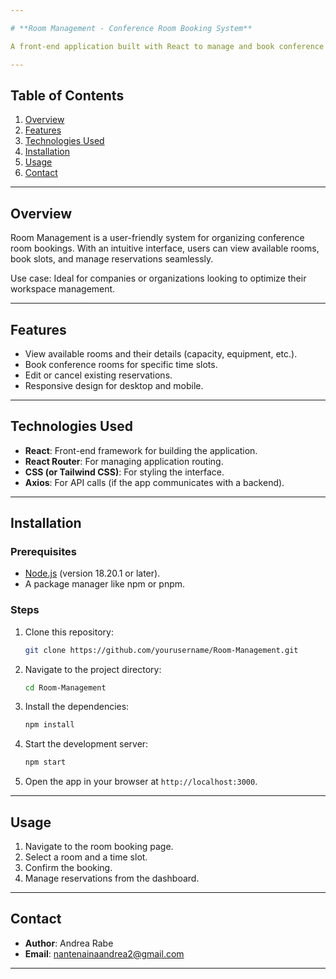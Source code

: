 ```yaml
---

# **Room Management - Conference Room Booking System**  

A front-end application built with React to manage and book conference rooms efficiently.  

---
```


## **Table of Contents**

1. [Overview](#overview)  
2. [Features](#features)  
3. [Technologies Used](#technologies-used)  
4. [Installation](#installation)  
5. [Usage](#usage)  
8. [Contact](#contact)  

---

## **Overview**

Room Management is a user-friendly system for organizing conference room bookings. With an intuitive interface, users can view available rooms, book slots, and manage reservations seamlessly.  

Use case: Ideal for companies or organizations looking to optimize their workspace management.  

---

## **Features**

- View available rooms and their details (capacity, equipment, etc.).  
- Book conference rooms for specific time slots.  
- Edit or cancel existing reservations.  
- Responsive design for desktop and mobile.  

---

## **Technologies Used**

- **React**: Front-end framework for building the application.  
- **React Router**: For managing application routing.  
- **CSS (or Tailwind CSS)**: For styling the interface.  
- **Axios**: For API calls (if the app communicates with a backend).  

---

## **Installation**

### Prerequisites  
- [Node.js](https://nodejs.org/) (version 18.20.1 or later).  
- A package manager like npm or pnpm.  

### Steps  

1. Clone this repository:  
   ```bash
   git clone https://github.com/yourusername/Room-Management.git
   ```  

2. Navigate to the project directory:  
   ```bash
   cd Room-Management
   ```  

3. Install the dependencies:  
   ```bash
   npm install
   ```  

4. Start the development server:  
   ```bash
   npm start
   ```  

5. Open the app in your browser at `http://localhost:3000`.  

---

## **Usage**

1. Navigate to the room booking page.  
2. Select a room and a time slot.  
3. Confirm the booking.  
4. Manage reservations from the dashboard.  

---

## **Contact**

- **Author**: Andrea Rabe  
- **Email**: [nantenainaandrea2@gmail.com](mailto:nantenainaandrea2@gmail.com)  

---
